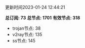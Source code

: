 更新时间2023-01-24 12:44:21

**总订阅: 73**
**总节点: 1701**
**有效节点: 318**
- trojan节点: 38
- v2ray节点: 135
- ss节点: 145
